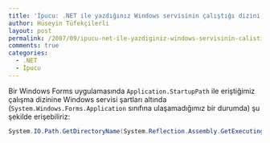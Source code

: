 ```yaml
---
title: 'İpucu: .NET ile yazdığınız Windows servisinin çalıştığı dizini bulun'
author: Hüseyin Tüfekçilerli
layout: post
permalink: /2007/09/ipucu-net-ile-yazdiginiz-windows-servisinin-calistigi-dizini-bulun/
comments: true
categories:
  - .NET
  - İpucu
---
```

Bir Windows Forms uygulamasında `Application.StartupPath` ile eriştiğimiz çalışma dizinine Windows servisi şartları altında (`System.Windows.Forms.Application` sınıfına ulaşamadığımız bir durumda) şu şekilde erişebiliriz:

```csharp
System.IO.Path.GetDirectoryName(System.Reflection.Assembly.GetExecutingAssembly().Location)
```